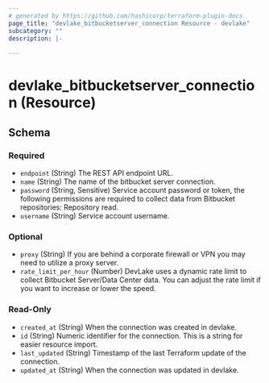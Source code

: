 ```yaml
---
# generated by https://github.com/hashicorp/terraform-plugin-docs
page_title: "devlake_bitbucketserver_connection Resource - devlake"
subcategory: ""
description: |-
  
---
```


# devlake_bitbucketserver_connection (Resource)





<!-- schema generated by tfplugindocs -->
## Schema

### Required

- `endpoint` (String) The REST API endpoint URL.
- `name` (String) The name of the bitbucket server connection.
- `password` (String, Sensitive) Service account password or token, the following permissions are required to collect data from Bitbucket repositories: Repository read.
- `username` (String) Service account username.

### Optional

- `proxy` (String) If you are behind a corporate firewall or VPN you may need to utilize a proxy server.
- `rate_limit_per_hour` (Number) DevLake uses a dynamic rate limit to collect Bitbucket Server/Data Center data. You can adjust the rate limit if you want to increase or lower the speed.

### Read-Only

- `created_at` (String) When the connection was created in devlake.
- `id` (String) Numeric identifier for the connection. This is a string for easier resource import.
- `last_updated` (String) Timestamp of the last Terraform update of the connection.
- `updated_at` (String) When the connection was updated in devlake.
